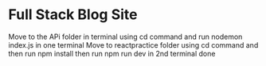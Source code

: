 # Full Stack Blog Site
Move to the APi folder in terminal using cd command and run nodemon index.js in one terminal
Move to reactpractice folder using cd command and then run npm install then run npm run dev in 2nd terminal
done
